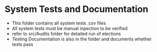 System Tests and Documentation
=============================
+ This folder contains all system tests .csv files
+ All system tests must be manual inpection to be verified
+ refer to src/Audits folder for detailed run of elections
+ Testing Documentation is also in the folder and documents whether tests pass